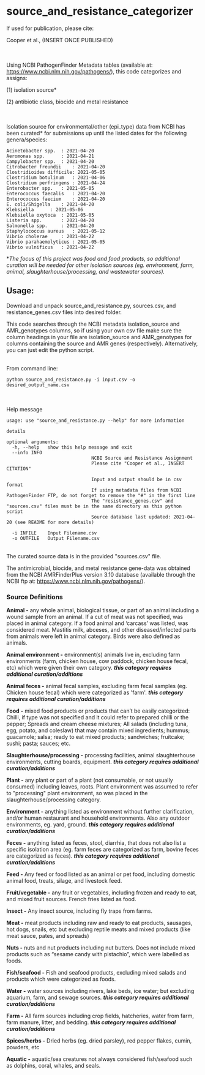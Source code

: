 # source_and_resistance_categorizer
If used for publication, please cite:

Cooper et al., (INSERT ONCE PUBLISHED)


\
\
Using NCBI PathogenFinder Metadata tables (available at: https://www.ncbi.nlm.nih.gov/pathogens/),
this code categorizes and assigns:

(1) isolation source*

(2) antibiotic class, biocide and metal resistance

\
\
Isolation source for environmental/other (epi_type) data from NCBI has been curated* for submissions up until the listed dates for the following genera/species:

	Acinetobacter spp.	: 2021-04-20
	Aeromonas spp.		: 2021-04-21
	Campylobacter spp.	: 2021-04-20
	Citrobacter freundii	: 2021-04-20
	Clostridioides difficile: 2021-05-05
	Clostridium botulinum	: 2021-04-06
	Clostridium perfringens	: 2021-04-24
	Enterobacter spp.	: 2021-05-05
	Enterococcus faecalis	: 2021-04-20
	Enterococcus faecium	: 2021-04-20
	E. coli/Shigella	: 2021-04-20
	Klebsiella		: 2021-05-06
	Klebsiella oxytoca	: 2021-05-05
	Listeria spp.		: 2021-04-20
	Salmonella spp.		: 2021-04-20
	Staphylococcus aureus	: 2021-05-12
	Vibrio cholerae		: 2021-04-22
	Vibrio parahaemolyticus	: 2021-05-05
	Vibrio vulnificus	: 2021-04-22

**The focus of this project was food and food products, so additional curation will be needed for other isolation sources (eg. environment, farm, animal, slaughterhouse/processing, and wastewater sources).*


## Usage:

Download and unpack source_and_resistance.py, sources.csv, and resistance_genes.csv files into desired folder.

This code searches through the NCBI metadata isolation_source and AMR_genotypes columns, so if using your own csv file make sure the column headings in your file are isolation_source and AMR_genotypes for columns containing the source and AMR genes (respectively). Alternatively, you can just edit the python script.

\
From command line:

	python source_and_resistance.py -i input.csv -o desired_output_name.csv
	

\
\
Help message
	
	usage: use "source_and_resistance.py --help" for more information
	
	details
	
	optional arguments:
	  -h, --help   show this help message and exit
	  --info INFO  
                                   NCBI Source and Resistance Assignment
                                   Please cite "Cooper et al., INSERT CITATION"
                                   
                                   Input and output should be in csv format
                                   If using metadata files from NCBI PathogenFinder FTP, do not forget to remove the "#" in the first line
                                   The "resistance_genes.csv" and "sources.csv" files must be in the same directory as this python script
                                   Source database last updated: 2021-04-20 (see README for more details)
                                   
	  -i INFILE    Input Filename.csv
	  -o OUTFILE   Output Filename.csv

\
The curated source data is in the provided "sources.csv" file.

The antimicrobial, biocide, and metal resistance gene-data was obtained from the NCBI AMRFinderPlus version 3.10 database (available through the NCBI ftp at: https://www.ncbi.nlm.nih.gov/pathogens/).




### Source Definitions

**Animal -** any whole animal, biological tissue, or part of an animal including a wound sample from an animal. If a cut of meat was not specified, was placed in animal category. If a food animal and ‘carcass’ was listed, was considered meat. Mastitis milk, abceses,  and other diseased/infected parts from animals were left in animal category. Birds were also defined as animals.

**Animal environment -** environment(s) animals live in, excluding farm environments (farm, chicken house, cow paddock, chicken house fecal, etc) which were given their own category. ***this category requires additional curation/additions***

**Animal feces -** animal fecal samples, excluding farm fecal samples (eg. Chicken house fecal) which were categorized as 'farm'. ***this category requires additional curation/additions***

**Food -** mixed food products or products that can’t be easily categorized: Chilli, if type was not specified and it could refer to prepared chilli or the pepper; Spreads and cream cheese mixtures; All salads (including tuna, egg, potato, and coleslaw) that may contain mixed ingredients; hummus; guacamole; salsa; ready to eat mixed products; sandwiches; fruitcake; sushi; pasta; sauces; etc.

**Slaughterhouse/processing -** processing facilities, animal slaughterhouse environments, cutting boards, equipment. ***this category requires additional curation/additions***

**Plant -** any plant or part of a plant (not consumable, or not usually consumed) including leaves, roots. Plant environment was assumed to refer to "processing" plant environment, so was placed in the slaughterhouse/processing category. 

**Environment -** anything listed as environment without further clarification, and/or human restaurant and household environments. Also any outdoor environments, eg. yard, ground. ***this category requires additional curation/additions***

**Feces -** anything listed as feces, stool, diarrhia, that does not also list a specific isolation area (eg. farm feces are categorized as farm, bovine feces are categorized as feces). ***this category requires additional curation/additions***

**Feed -** Any feed or food listed as an animal or pet food, including domestic animal food, treats, silage, and livestock feed.

**Fruit/vegetable -** any fruit or vegetables, including frozen and ready to eat, and mixed fruit sources. French fries listed as food.

**Insect -** Any insect source, including fly traps from farms.

**Meat -** meat products including raw and ready to eat products, sausages, hot dogs, snails, etc but excluding reptile meats and mixed products (like meat sauce, pates, and spreads)

**Nuts -** nuts and nut products including nut butters. Does not include mixed products such as “sesame candy with pistachio”, which were labelled as foods.

**Fish/seafood -** Fish and seafood products, excluding mixed salads and products which were categorized as foods.

**Water -** water sources including rivers, lake beds, ice water; but excluding aquarium, farm, and sewage sources. ***this category requires additional curation/additions***

**Farm -** All farm sources including crop fields, hatcheries, water from farm, farm manure, litter, and bedding. ***this category requires additional curation/additions***

**Spices/herbs -** Dried herbs (eg. dried parsley), red pepper flakes, cumin, powders, etc

**Aquatic -** aquatic/sea creatures not always considered fish/seafood such as dolphins, coral, whales, and seals.
